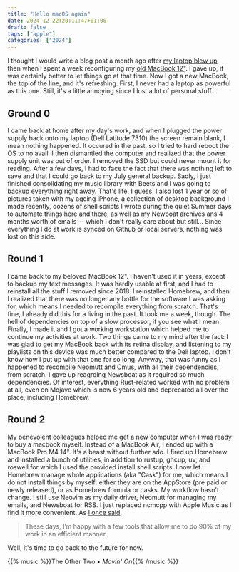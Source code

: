 ```yaml
---
title: "Hello macOS again"
date: 2024-12-22T20:11:47+01:00
draft: false
tags: ["apple"]
categories: ["2024"]
---
```


I thought I would write a blog post a month ago after [my laptop blew up](/micro/2024-11-25-21-09-42/), then when I spent a week reconfiguring my [old MacBook 12"](/micro/2024-11-26-21-42-11/). I gave up, it was certainly better to let things go at that time. Now I got a new MacBook, the top of the line, and it's refreshing. First, I never had a laptop as powerful as this one. Still, it's a little annoying since I lost a lot of personal stuff.

## Ground 0

I came back at home after my day's work, and when I plugged the power supply back onto my laptop (Dell Latitude 7310) the screen remain blank, I mean nothing happened. It occured in the past, so I tried to hard reboot the OS to no avail. I then dismantled the computer and realized that the power supply unit was out of order. I removed the SSD but could never mount it for reading. After a few days, I had to face the fact that there was nothing left to save and that I could go back to my July general backup. Sadly, I just finished consolidating my music library with Beets and I was going to backup everything right away. That's life, I guess. I also lost 1 year or so of pictures taken with my ageing iPhone, a collection of desktop background I made recently, dozens of shell scripts I wrote during the quiet Summer days to automate things here and there, as well as my Newboat archives ans 4 months worth of emails -- which I don't really care about but still... Since everything I do at work is synced on Github or local servers, nothing was lost on this side.

## Round 1

I came back to my beloved MacBook 12". I haven't used it in years, except to backup my text messages. It was hardly usable at first, and I had to reinstall all the stuff I removed since 2018. I reinstalled Homebrew, and then I realized that there was no longer any bottle for the software I was asking for, which means I needed to recompile everything from scratch. That's fine, I already did this for a living in the past. It took me a week, though. The hell of dependencies on top of a slow processor, if you see what I mean. Finally, I made it and I got a working workstation which helped me to continue my activities at work. Two things came to my mind after the fact: I was glad to get my MacBook back with its retina display, and listening to my playlists on this device was much better compared to the Dell laptop. I don't know how I put up with that one for so long. Anyway, that was funny as I happened to recompile Neomutt and Cmus, with all their dependencies, from scratch. I gave up reagrding Newsboat as it required so much dependencies. Of interest, everything Rust-related worked with no problem at all, even on Mojave which is now 6 years old and deprecated all over the place, including Homebrew.

## Round 2

My benevolent colleagues helped me get a new computer when I was ready to buy a macbook myself. Instead of a MacBook Air, I ended up with a MacBook Pro M4 14". It's a beast without further ado. I fired up Homebrew and installed a bunch of utilities, in addition to rustup, ghcup, uv, and roswell for which I used the provided install shell scripts. I now let Homebrew manage whole applications (aka "Cask") for me, which means I do not install things by myself: either they are on the AppStore (pre paid or newly released), or as Homebrew formula or casks. My workflow hasn't change. I still use Neovim as my daily driver, Neomutt for managing my emails, and Newsboat for RSS. I just replaced ncmcpp with Apple Music as I find it more convenient. As [I once said](/post/bye-bye-apple/),

> These days, I’m happy with a few tools that allow me to do 90% of my work in an efficient manner.

Well, it's time to go back to the future for now.

{{% music %}}The Other Two • _Movin' On_{{% /music %}}
